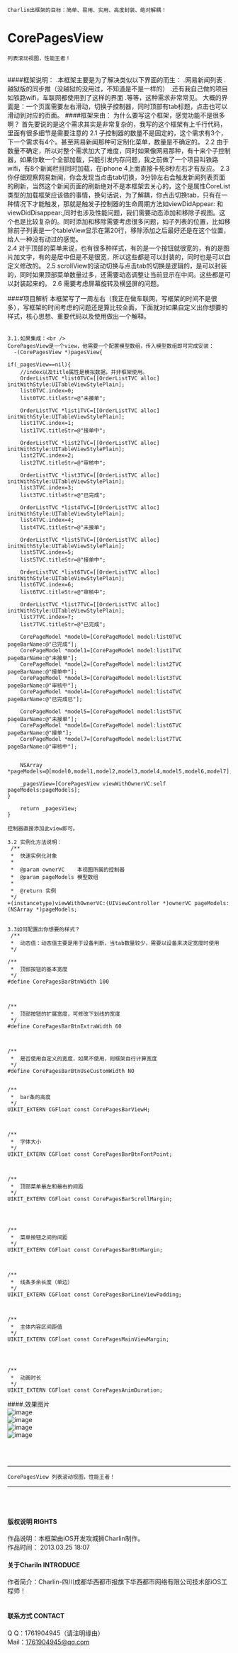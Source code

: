 
    Charlin出框架的目标：简单、易用、实用、高度封装、绝对解耦！

# CorePagesView
    列表滚动视图，性能王者！
<br />
####框架说明：
    .本框架主要是为了解决类似以下界面的而生：
    .网易新闻列表
    .越狱版的同步推（没越狱的没用过，不知道是不是一样的）
    .还有我自己做的项目如铁路wifi，车联网都使用到了这样的界面
    .等等，这种需求非常常见。
    大概的界面是：一个页面需要左右滑动，切换子控制器，同时顶部有tab标题，点击也可以滑动到对应的页面。
####框架来由：
    为什么要写这个框架，感觉功能不是很多啊？
    首先要说的是这个需求其实是非常复杂的，我写的这个框架有上千行代码，里面有很多细节是需要注意的
    2.1 子控制器的数量不是固定的，这个需求有3个，下一个需求有4个。甚至网易新闻那种可定制化菜单，数量是不确定的。
    2.2 由于数量不确定，所以对整个需求加大了难度，同时如果像网易那种，有十来个子控制器，如果你敢一个全部加载，只能引发内存问题，我之前做了一个项目叫铁路wifi，有8个新闻栏目同时加载，在iphone 4上面直接卡死8秒左右才有反应。
    2.3 你仔细观察网易新闻，你会发现当点击tab切换，3分钟左右会触发新闻列表页面的刷新，当然这个新闻页面的刷新绝对不是本框架去关心的，这个是属性CoreList类型的加载框架应该做的事情，换句话说，为了解耦，你点击切换tab，只有在一种情况下才能触发，那就是触发子控制器的生命周期方法如viewDidAppear: 和 viewDidDisappear:,同时也涉及性能问题，我们需要动态添加和移除子视图。这个也是比较复杂的。同时添加和移除需要考虑很多问题，如子列表的位置，比如移除前子列表是一个tableView显示在第20行，移除添加之后最好还是在这个位置，给人一种没有动过的感觉。<br />
    2.4 对于顶部的菜单来说，也有很多种样式，有的是一个按钮就很宽的，有的是图片加文字，有的是居中但是不是很宽，所以这些都是可以封装的，同时也是可以自定义修改的。
    2.5 scrollView的滚动切换与点击tab的切换是逻辑的，是可以封装的，同时如果顶部菜单数量过多，还需要动态调整让当前显示在中间。这些都是可以封装起来的。
    2.6 需要考虑屏幕旋转及横竖屏的问题。
    
####项目解析
    本框架写了一周左右（我正在做车联网，写框架的时间不是很多），写框架的时间考虑的问题还是算比较全面，下面就对如果自定义出你想要的样式，核心思想、重要代码以及使用做出一个解释。<br /><br />
    
    3.1.如果集成：<br />
    CorePagesView是一个view，他需要一个配置模型数组，传入模型数组即可完成安装：
      -(CorePagesView *)pagesView{
    
    if(_pagesView==nil){
        //index以及title属性是模拟数据，并非框架使用。
        OrderListTVC *list0TVC=[[OrderListTVC alloc] initWithStyle:UITableViewStylePlain];
        list0TVC.index=0;
        list0TVC.titleStr=@"未接单"; 
        
        OrderListTVC *list1TVC=[[OrderListTVC alloc] initWithStyle:UITableViewStylePlain];
        list1TVC.index=1;
        list1TVC.titleStr=@"接单中";
        
        OrderListTVC *list2TVC=[[OrderListTVC alloc] initWithStyle:UITableViewStylePlain];
        list2TVC.index=2;
        list2TVC.titleStr=@"审核中";
        
        OrderListTVC *list3TVC=[[OrderListTVC alloc] initWithStyle:UITableViewStylePlain];
        list3TVC.index=3;
        list3TVC.titleStr=@"已完成";
        
        OrderListTVC *list4TVC=[[OrderListTVC alloc] initWithStyle:UITableViewStylePlain];
        list4TVC.index=4;
        list4TVC.titleStr=@"未接单";
        
        OrderListTVC *list5TVC=[[OrderListTVC alloc] initWithStyle:UITableViewStylePlain];
        list5TVC.index=5;
        list5TVC.titleStr=@"接单中";
        
        OrderListTVC *list6TVC=[[OrderListTVC alloc] initWithStyle:UITableViewStylePlain];
        list6TVC.index=6;
        list6TVC.titleStr=@"审核中";
        
        OrderListTVC *list7TVC=[[OrderListTVC alloc] initWithStyle:UITableViewStylePlain];
        list7TVC.index=7;
        list7TVC.titleStr=@"已完成";
        
        CorePageModel *model0=[CorePageModel model:list0TVC pageBarName:@"已完成"];
        CorePageModel *model1=[CorePageModel model:list1TVC pageBarName:@"未接单"];
        CorePageModel *model2=[CorePageModel model:list2TVC pageBarName:@"接单中"];
        CorePageModel *model3=[CorePageModel model:list3TVC pageBarName:@"审核中"];
        CorePageModel *model4=[CorePageModel model:list4TVC pageBarName:@"已完成已"];
        
        CorePageModel *model5=[CorePageModel model:list5TVC pageBarName:@"未接单"];
        CorePageModel *model6=[CorePageModel model:list6TVC pageBarName:@"接单"];
        CorePageModel *model7=[CorePageModel model:list7TVC pageBarName:@"审核中"];
        
        
        NSArray *pageModels=@[model0,model1,model2,model3,model4,model5,model6,model7];

        _pagesView=[CorePagesView viewWithOwnerVC:self pageModels:pageModels];
    }
    
        return _pagesView;
    }

    控制器直接添加此view即可。

    3.2 实例化方法说明：
     /**
     *  快速实例化对象
     *
     *  @param ownerVC    本视图所属的控制器
     *  @param pageModels 模型数组
     *
     *  @return 实例
     */
    +(instancetype)viewWithOwnerVC:(UIViewController *)ownerVC pageModels:(NSArray *)pageModels;


    3.3如何配置出你想要的样式？
     /**
     *  动态值：动态值主要是用于设备判断，当tab数量较少，需要以设备来决定宽度时使用
     */
    
    /**
     *  顶部按钮的基本宽度
     */
    #define CorePagesBarBtnWidth 100
    
    
    
    /**
     *  顶部按钮的扩展宽度，可修改下划线的宽度
     */
    #define CorePagesBarBtnExtraWidth 60
    
    
    
    /**
     *  是否使用自定义的宽度，如果不使用，则框架自行计算宽度
     */
    #define CorePagesBarBtnUseCustomWidth NO
    
    
    /**
     *  bar条的高度
     */
    UIKIT_EXTERN CGFloat const CorePagesBarViewH;
    
    
    
    /**
     *  字体大小
     */
    UIKIT_EXTERN CGFloat const CorePagesBarBtnFontPoint;
    
    
    
    /**
     *  顶部菜单最左和最右的间距
     */
    UIKIT_EXTERN CGFloat const CorePagesBarScrollMargin;
    
    
    
    
    /**
     *  菜单按钮之间的间距
     */
    UIKIT_EXTERN CGFloat const CorePagesBarBtnMargin;
    
    
    
    /**
     *  线条多余长度（单边）
     */
    UIKIT_EXTERN CGFloat const CorePagesBarLineViewPadding;
    
    
    
    /**
     *  主体内容区间距值
     */
    UIKIT_EXTERN CGFloat const CorePagesMainViewMargin;
    
    
    
    
    /**
     *  动画时长
     */
    UIKIT_EXTERN CGFloat const CorePagesAnimDuration;

    
    
####.效果图片<br />
![image](./CorePagesView/pic/1.png)<br />
![image](./CorePagesView/pic/2.png)<br />
![image](./CorePagesView/pic/3.png)<br />
![image](./CorePagesView/pic/4.png)<br />



<br /><br />


-----
    CorePagesView 列表滚动视图，性能王者！
-----

<br /><br />

#### 版权说明 RIGHTS <br />
作品说明：本框架由iOS开发攻城狮Charlin制作。<br />
作品时间： 2013.03.25 18:07<br />


#### 关于Chariln INTRODUCE <br />
作者简介：Charlin-四川成都华西都市报旗下华西都市网络有限公司技术部iOS工程师！<br /><br />


#### 联系方式 CONTACT <br />
Q    Q：1761904945（请注明缘由）<br />
Mail：1761904945@qq.com<br />
